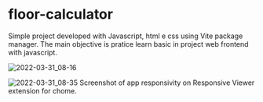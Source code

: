 # floor-calculator
Simple project developed with Javascript, html e css using Vite package manager. The main objective is pratice learn basic in project web frontend with javascript.

![2022-03-31_08-16](https://user-images.githubusercontent.com/38334753/161055639-d36d7223-970f-4b61-bd9a-7862457657f3.jpg)

![2022-03-31_08-35](https://user-images.githubusercontent.com/38334753/161055912-4eeec3ce-3ab4-452f-88f5-a90bc3ba8194.jpg)
Screenshot of app responsivity on Responsive Viewer extension for chome.
